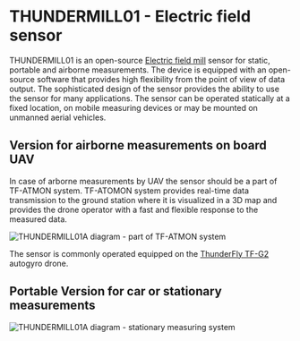 # THUNDERMILL01 - Electric field sensor 

THUNDERMILL01 is an open-source [Electric field mill](https://en.wikipedia.org/wiki/Field_mill) sensor for static, portable and airborne measurements. The device is equipped with an open-source software that provides high flexibility from the point of view of data output. The sophisticated design of the sensor provides the ability to use the sensor for many applications. The sensor can be operated statically at a fixed location, on mobile measuring devices or may be mounted on unmanned aerial vehicles. 


## Version for airborne measurements on board UAV

In case of arborne measurements by UAV the sensor should be a part of TF-ATMON system. TF-ATOMON system provides real-time data transmission to the ground station where it is visualized in a 3D map and provides the drone operator with a fast and flexible response to the measured data. 

![THUNDERMILL01A diagram - part of TF-ATMON system](/doc/img/TF-ATMON-THUNDERMILL.svg)

The sensor is commonly operated equipped on the [ThunderFly TF-G2](https://github.com/ThunderFly-aerospace/TF-G2/) autogyro drone. 


## Portable Version for car or stationary measurements

![THUNDERMILL01A diagram - stationary measuring system](/doc/img/THUNDERMILL01_stationary.png)
